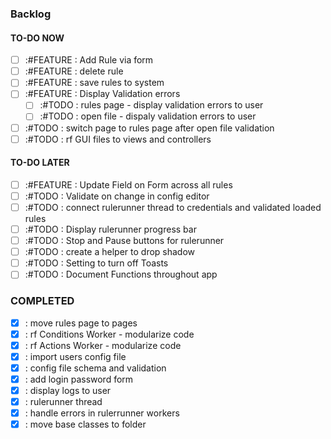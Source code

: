 ### Backlog

#### TO-DO NOW

- [ ] :#FEATURE : Add Rule via form
- [ ] :#FEATURE : delete rule
- [ ] :#FEATURE : save rules to system
- [ ] :#FEATURE : Display Validation errors
  - [ ] :#TODO : rules page - display validation errors to user
  - [ ] :#TODO : open file - dispaly validation errors to user
- [ ] :#TODO : switch page to rules page after open file validation
- [ ] :#TODO : rf GUI files to views and controllers

#### TO-DO LATER

- [ ] :#FEATURE : Update Field on Form across all rules
- [ ] :#TODO : Validate on change in config editor
- [ ] :#TODO : connect rulerunner thread to credentials and validated loaded rules
- [ ] :#TODO : Display rulerunner progress bar
- [ ] :#TODO : Stop and Pause buttons for rulerunner
- [ ] :#TODO : create a helper to drop shadow
- [ ] :#TODO : Setting to turn off Toasts
- [ ] :#TODO : Document Functions throughout app

### COMPLETED

- [x] : move rules page to pages
- [x] : rf Conditions Worker - modularize code
- [x] : rf Actions Worker - modularize code
- [x] : import users config file
- [x] : config file schema and validation
- [x] : add login password form
- [x] : display logs to user
- [x] : rulerunner thread
- [x] : handle errors in rulerrunner workers
- [x] : move base classes to folder

